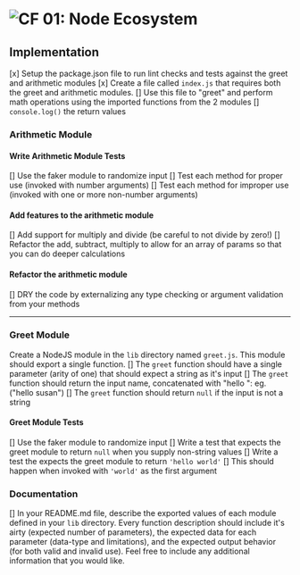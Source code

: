 ![CF](http://i.imgur.com/7v5ASc8.png) 01: Node Ecosystem
========================================================

## Implementation
[x] Setup the package.json file to run lint checks and tests against the greet and arithmetic modules
[x] Create a file called `index.js` that requires both the greet and arithmetic modules.
[] Use this file to "greet" and perform math operations using the imported functions from the 2 modules
[] `console.log()` the return values

### Arithmetic Module

#### Write Arithmetic Module Tests
[] Use the faker module to randomize input
[] Test each method for proper use (invoked with number arguments)
[] Test each method for improper use (invoked with one or more non-number arguments)

#### Add features to the arithmetic module
[] Add support for multiply and divide (be careful to not divide by zero!)
[] Refactor the add, subtract, multiply to allow for an array of params so that you can do deeper calculations

#### Refactor the arithmetic module
[] DRY the code by externalizing any type checking or argument validation from your methods

---


### Greet Module
Create a NodeJS module in the `lib` directory named `greet.js`.  This module should export a single function.
[] The `greet` function should have a single parameter (arity of one) that should expect a string as it's input
[] The `greet` function should return the input name, concatenated with "hello ": eg. ("hello susan")
[] The `greet` function should return `null` if the input is not a string

#### Greet Module Tests
[] Use the faker module to randomize input
[] Write a test that expects the greet module to return `null` when you supply non-string values
[] Write a test the expects the greet module to return `'hello world'`
  [] This should happen when invoked with `'world'` as the first argument


### Documentation
[]  In your README.md file, describe the exported values of each module defined in your `lib` directory. Every function description should include it's airty (expected number of parameters), the expected data for each parameter (data-type and limitations), and the expected output behavior (for both valid and invalid use). Feel free to include any additional information that you would like.
